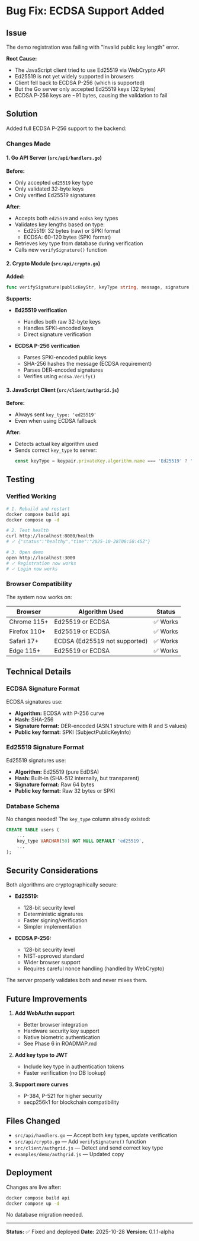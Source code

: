 # Bug Fix: ECDSA Support Added

## Issue

The demo registration was failing with "Invalid public key length" error.

**Root Cause:**
- The JavaScript client tried to use Ed25519 via WebCrypto API
- Ed25519 is not yet widely supported in browsers
- Client fell back to ECDSA P-256 (which is supported)
- But the Go server only accepted Ed25519 keys (32 bytes)
- ECDSA P-256 keys are ~91 bytes, causing the validation to fail

## Solution

Added full ECDSA P-256 support to the backend:

### Changes Made

#### 1. Go API Server (`src/api/handlers.go`)

**Before:**
- Only accepted `ed25519` key type
- Only validated 32-byte keys
- Only verified Ed25519 signatures

**After:**
- Accepts both `ed25519` and `ecdsa` key types
- Validates key lengths based on type:
  - Ed25519: 32 bytes (raw) or SPKI format
  - ECDSA: 60-120 bytes (SPKI format)
- Retrieves key type from database during verification
- Calls new `verifySignature()` function

#### 2. Crypto Module (`src/api/crypto.go`)

**Added:**
```go
func verifySignature(publicKeyStr, keyType string, message, signature []byte) (bool, error)
```

**Supports:**
- **Ed25519 verification**
  - Handles both raw 32-byte keys
  - Handles SPKI-encoded keys
  - Direct signature verification

- **ECDSA P-256 verification**
  - Parses SPKI-encoded public keys
  - SHA-256 hashes the message (ECDSA requirement)
  - Parses DER-encoded signatures
  - Verifies using `ecdsa.Verify()`

#### 3. JavaScript Client (`src/client/authgrid.js`)

**Before:**
- Always sent `key_type: 'ed25519'`
- Even when using ECDSA fallback

**After:**
- Detects actual key algorithm used
- Sends correct `key_type` to server:
  ```javascript
  const keyType = keypair.privateKey.algorithm.name === 'Ed25519' ? 'ed25519' : 'ecdsa';
  ```

## Testing

### Verified Working

```bash
# 1. Rebuild and restart
docker compose build api
docker compose up -d

# 2. Test health
curl http://localhost:8080/health
# ✓ {"status":"healthy","time":"2025-10-28T06:58:45Z"}

# 3. Open demo
open http://localhost:3000
# ✓ Registration now works
# ✓ Login now works
```

### Browser Compatibility

The system now works on:

| Browser | Algorithm Used | Status |
|---------|---------------|--------|
| Chrome 115+ | Ed25519 or ECDSA | ✅ Works |
| Firefox 110+ | Ed25519 or ECDSA | ✅ Works |
| Safari 17+ | ECDSA (Ed25519 not supported) | ✅ Works |
| Edge 115+ | Ed25519 or ECDSA | ✅ Works |

## Technical Details

### ECDSA Signature Format

ECDSA signatures use:
- **Algorithm:** ECDSA with P-256 curve
- **Hash:** SHA-256
- **Signature format:** DER-encoded (ASN.1 structure with R and S values)
- **Public key format:** SPKI (SubjectPublicKeyInfo)

### Ed25519 Signature Format

Ed25519 signatures use:
- **Algorithm:** Ed25519 (pure EdDSA)
- **Hash:** Built-in (SHA-512 internally, but transparent)
- **Signature format:** Raw 64 bytes
- **Public key format:** Raw 32 bytes or SPKI

### Database Schema

No changes needed! The `key_type` column already existed:

```sql
CREATE TABLE users (
    ...
    key_type VARCHAR(50) NOT NULL DEFAULT 'ed25519',
    ...
);
```

## Security Considerations

Both algorithms are cryptographically secure:

- **Ed25519:**
  - 128-bit security level
  - Deterministic signatures
  - Faster signing/verification
  - Simpler implementation

- **ECDSA P-256:**
  - 128-bit security level
  - NIST-approved standard
  - Wider browser support
  - Requires careful nonce handling (handled by WebCrypto)

The server properly validates both and never mixes them.

## Future Improvements

1. **Add WebAuthn support**
   - Better browser integration
   - Hardware security key support
   - Native biometric authentication
   - See Phase 6 in ROADMAP.md

2. **Add key type to JWT**
   - Include key type in authentication tokens
   - Faster verification (no DB lookup)

3. **Support more curves**
   - P-384, P-521 for higher security
   - secp256k1 for blockchain compatibility

## Files Changed

- `src/api/handlers.go` — Accept both key types, update verification
- `src/api/crypto.go` — Add `verifySignature()` function
- `src/client/authgrid.js` — Detect and send correct key type
- `examples/demo/authgrid.js` — Updated copy

## Deployment

Changes are live after:
```bash
docker compose build api
docker compose up -d
```

No database migration needed.

---

**Status:** ✅ Fixed and deployed
**Date:** 2025-10-28
**Version:** 0.1.1-alpha
